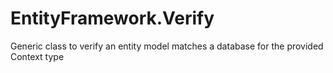 # EntityFramework.Verify
Generic class to verify an entity model matches a database for the provided Context type
